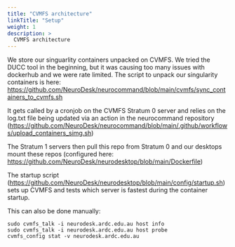 ```yaml
---
title: "CVMFS architecture"
linkTitle: "Setup"
weight: 1
description: >
  CVMFS architecture
---
```


We store our singuarlity containers unpacked on CVMFS. We tried the DUCC tool in the beginning, but it was causing too many issues with dockerhub and we were rate limited. The script to unpack our singularity containers is here: https://github.com/NeuroDesk/neurocommand/blob/main/cvmfs/sync_containers_to_cvmfs.sh

It gets called by a cronjob on the CVMFS Stratum 0 server and relies on the log.txt file being updated via an action in the neurocommand repository (https://github.com/NeuroDesk/neurocommand/blob/main/.github/workflows/upload_containers_simg.sh)

The Stratum 1 servers then pull this repo from Stratum 0 and our desktops mount these repos (configured here: https://github.com/NeuroDesk/neurodesktop/blob/main/Dockerfile)

The startup script (https://github.com/NeuroDesk/neurodesktop/blob/main/config/startup.sh) sets up CVMFS and tests which server is fastest during the container startup.

This can also be done manually:
<pre class="language-shell command-line" data-prompt="$"><code>sudo cvmfs_talk -i neurodesk.ardc.edu.au host info
sudo cvmfs_talk -i neurodesk.ardc.edu.au host probe
cvmfs_config stat -v neurodesk.ardc.edu.au</code></pre>